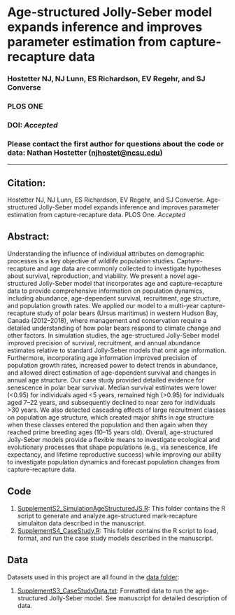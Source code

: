 # Age-structured Jolly-Seber model expands inference and improves parameter estimation from capture-recapture data

### Hostetter NJ, NJ Lunn, ES Richardson, EV Regehr, and SJ Converse

### PLOS ONE

### DOI: *Accepted*

### Please contact the first author for questions about the code or data: Nathan Hostetter (njhostet@ncsu.edu)
__________________________________________________________________________________________________________________________________________

## Citation:
Hostetter NJ, NJ Lunn, ES Richardson, EV Regehr, and SJ Converse. Age-structured Jolly-Seber model expands inference and improves parameter estimation from capture-recapture data. PLOS One. *Accepted*

## Abstract:
Understanding the influence of individual attributes on demographic processes is a key objective of wildlife population studies. Capture-recapture and age data are commonly collected to investigate hypotheses about survival, reproduction, and viability. We present a novel age-structured Jolly-Seber model that incorporates age and capture-recapture data to provide comprehensive information on population dynamics, including abundance, age-dependent survival, recruitment, age structure, and population growth rates. We applied our model to a multi-year capture-recapture study of polar bears (Ursus maritimus) in western Hudson Bay, Canada (2012–2018), where management and conservation require a detailed understanding of how polar bears respond to climate change and other factors. In simulation studies, the age-structured Jolly-Seber model improved precision of survival, recruitment, and annual abundance estimates relative to standard Jolly-Seber models that omit age information. Furthermore, incorporating age information improved precision of population growth rates, increased power to detect trends in abundance, and allowed direct estimation of age-dependent survival and changes in annual age structure. Our case study provided detailed evidence for senescence in polar bear survival. Median survival estimates were lower (<0.95) for individuals aged <5 years, remained high (>0.95) for individuals aged 7–22 years, and subsequently declined to near zero for individuals >30 years. We also detected cascading effects of large recruitment classes on population age structure, which created major shifts in age structure when these classes entered the population and then again when they reached prime breeding ages (10–15 years old). Overall, age-structured Jolly-Seber models provide a flexible means to investigate ecological and evolutionary processes that shape populations (e.g., via senescence, life expectancy, and lifetime reproductive success) while improving our ability to investigate population dynamics and forecast population changes from capture-recapture data.


## Code 
1) [SupplementS2_SimulationAgeStructuredJS.R](./simulation/): This folder contains the R script to generate and analyze age-structured mark-recapture simulaiton data described in the manuscript.
2) [SupplementS4_CaseStudy.R](./CaseStudy/): This folder contains the R script to load, format, and run the case study models described in the manuscript.


## Data
Datasets used in this project are all found in the [data folder](./data):

1) [SupplementS3_CaseStudyData.txt](./data/): Formatted data to run the age-structured Jolly-Seber model. See manuscript for detailed description of data.
